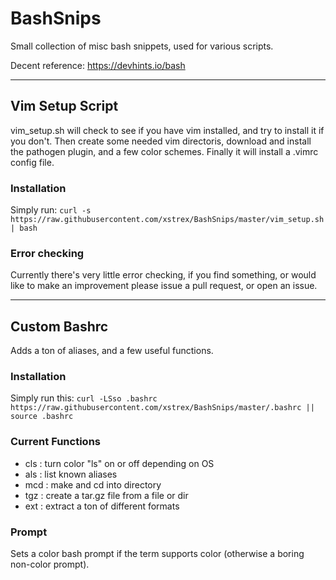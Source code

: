 # BashSnips
Small collection of misc bash snippets, used for various scripts. 

Decent reference: https://devhints.io/bash

***

## Vim Setup Script
vim_setup.sh will check to see if you have vim installed, and try to install it if you don't.
Then create some needed vim directoris, download and install the pathogen plugin, and a few
color schemes. Finally it will install a .vimrc config file. 

### Installation
Simply run: `curl -s https://raw.githubusercontent.com/xstrex/BashSnips/master/vim_setup.sh | bash`

### Error checking
Currently there's very little error checking, if you find something, or would like to make an improvement
please issue a pull request, or open an issue. 

***

## Custom Bashrc
Adds a ton of aliases, and a few useful functions. 

### Installation
Simply run this: `curl -LSso .bashrc https://raw.githubusercontent.com/xstrex/BashSnips/master/.bashrc || source .bashrc`

### Current Functions
- cls : turn color "ls" on or off depending on OS
- als : list known aliases
- mcd : make and cd into directory
- tgz : create a tar.gz file from a file or dir
- ext : extract a ton of different formats

### Prompt
Sets a color bash prompt if the term supports color (otherwise a boring non-color prompt).
